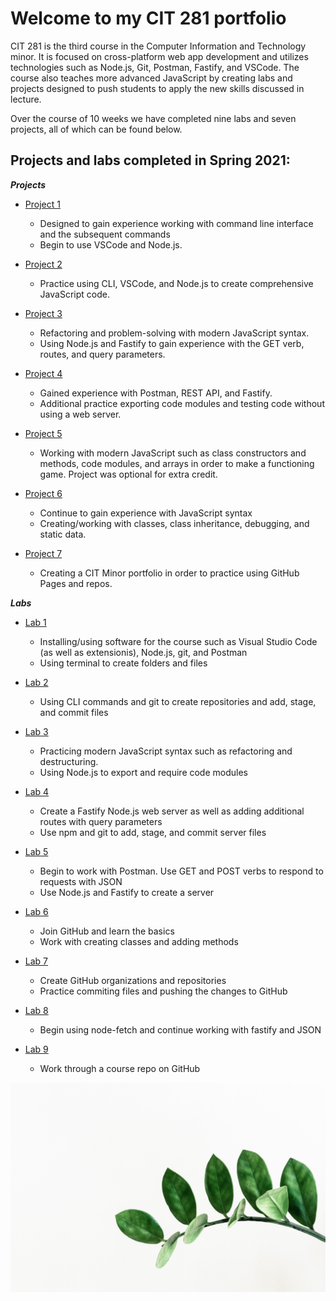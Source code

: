 # Welcome to my CIT 281 portfolio

CIT 281 is the third course in the Computer Information and Technology minor. It is focused on cross-platform web app development and utilizes technologies such as Node.js, Git, Postman, Fastify, and VSCode. The course also teaches more advanced JavaScript by creating labs and projects designed to push students to apply the new skills discussed in lecture. 

Over the course of 10 weeks we have completed nine labs and seven projects, all of which can be found below.

## Projects and labs completed in Spring 2021:

**_Projects_**
- [Project 1](https://github.com/nataleeirwin/cit281-p1)
    * Designed to gain experience working with command line interface and the subsequent commands 
    * Begin to use VSCode and Node.js.

- [Project 2](https://nataleeirwin.github.io/cit281-p2/)
    * Practice using CLI, VSCode, and Node.js to create comprehensive JavaScript code. 
 
- [Project 3](https://nataleeirwin.github.io/cit281-p3/)
    * Refactoring and problem-solving with modern JavaScript syntax.
    * Using Node.js and Fastify to gain experience with the GET verb, routes, and query parameters.
     
- [Project 4]()
    * Gained experience with Postman, REST API, and Fastify.
    * Additional practice exporting code modules and testing code without using a web server.
     
- [Project 5]()
    * Working with modern JavaScript such as class constructors and methods, code modules, and arrays in order to make a functioning game. Project was optional for extra credit.

- [Project 6]()
    * Continue to gain experience with JavaScript syntax
    * Creating/working with classes, class inheritance, debugging, and static data.
     
- [Project 7]()
    * Creating a CIT Minor portfolio in order to practice using GitHub Pages and repos.


**_Labs_**
- [Lab 1]()
    * Installing/using software for the course such as Visual Studio Code (as well as extensionis), Node.js, git, and Postman
    * Using terminal to create folders and files

- [Lab 2]()
    * Using CLI commands and git to create repositories and add, stage, and commit files      
    
- [Lab 3]()
    * Practicing modern JavaScript syntax such as refactoring and destructuring. 
    * Using Node.js to export and require code modules

- [Lab 4]()
    * Create a Fastify Node.js web server as well as adding additional routes with query parameters
    * Use npm and git to add, stage, and commit server files
    
- [Lab 5]()
    * Begin to work with Postman. Use GET and POST verbs to respond to requests with JSON
    * Use Node.js and Fastify to create a server

- [Lab 6]()
    * Join GitHub and learn the basics
    * Work with creating classes and adding methods

- [Lab 7]()
    * Create GitHub organizations and repositories
    * Practice commiting files and pushing the changes to GitHub
    
- [Lab 8]()
    * Begin using node-fetch and continue working with fastify and JSON
    
- [Lab 9]()
    * Work through a course repo on GitHub
    
![Background Image](https://github.com/nataleeirwin/nataleeirwin.github.io/blob/main/backgroundImage.jpg)

